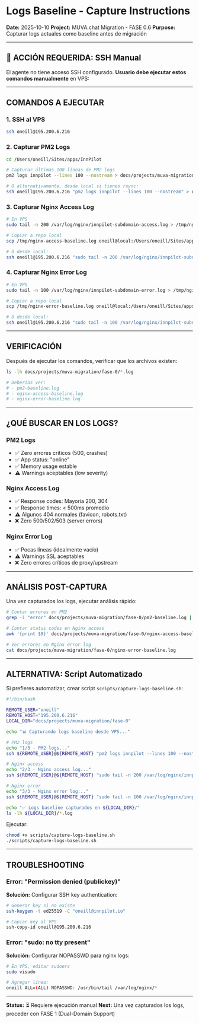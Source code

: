 # Logs Baseline - Capture Instructions

**Date:** 2025-10-10
**Project:** MUVA.chat Migration - FASE 0.6
**Purpose:** Capturar logs actuales como baseline antes de migración

---

## 🔴 ACCIÓN REQUERIDA: SSH Manual

El agente no tiene acceso SSH configurado. **Usuario debe ejecutar estos comandos manualmente** en VPS:

---

## COMANDOS A EJECUTAR

### 1. SSH al VPS
```bash
ssh oneill@195.200.6.216
```

### 2. Capturar PM2 Logs
```bash
cd /Users/oneill/Sites/apps/InnPilot

# Capturar últimas 100 líneas de PM2 logs
pm2 logs innpilot --lines 100 --nostream > docs/projects/muva-migration/fase-0/pm2-baseline.log 2>&1

# O alternativamente, desde local si tienes rsync:
ssh oneill@195.200.6.216 "pm2 logs innpilot --lines 100 --nostream" > docs/projects/muva-migration/fase-0/pm2-baseline.log
```

### 3. Capturar Nginx Access Log
```bash
# En VPS
sudo tail -n 200 /var/log/nginx/innpilot-subdomain-access.log > /tmp/nginx-access-baseline.log

# Copiar a repo local
scp /tmp/nginx-access-baseline.log oneill@local:/Users/oneill/Sites/apps/InnPilot/docs/projects/muva-migration/fase-0/

# O desde local:
ssh oneill@195.200.6.216 "sudo tail -n 200 /var/log/nginx/innpilot-subdomain-access.log" > docs/projects/muva-migration/fase-0/nginx-access-baseline.log
```

### 4. Capturar Nginx Error Log
```bash
# En VPS
sudo tail -n 100 /var/log/nginx/innpilot-subdomain-error.log > /tmp/nginx-error-baseline.log

# Copiar a repo local
scp /tmp/nginx-error-baseline.log oneill@local:/Users/oneill/Sites/apps/InnPilot/docs/projects/muva-migration/fase-0/

# O desde local:
ssh oneill@195.200.6.216 "sudo tail -n 100 /var/log/nginx/innpilot-subdomain-error.log" > docs/projects/muva-migration/fase-0/nginx-error-baseline.log
```

---

## VERIFICACIÓN

Después de ejecutar los comandos, verificar que los archivos existen:

```bash
ls -lh docs/projects/muva-migration/fase-0/*.log

# Deberías ver:
# - pm2-baseline.log
# - nginx-access-baseline.log
# - nginx-error-baseline.log
```

---

## ¿QUÉ BUSCAR EN LOS LOGS?

### PM2 Logs
- ✅ Zero errores críticos (500, crashes)
- ✅ App status: "online"
- ✅ Memory usage estable
- ⚠️ Warnings aceptables (low severity)

### Nginx Access Log
- ✅ Response codes: Mayoría 200, 304
- ✅ Response times: < 500ms promedio
- ⚠️ Algunos 404 normales (favicon, robots.txt)
- ❌ Zero 500/502/503 (server errors)

### Nginx Error Log
- ✅ Pocas líneas (idealmente vacío)
- ⚠️ Warnings SSL aceptables
- ❌ Zero errores críticos de proxy/upstream

---

## ANÁLISIS POST-CAPTURA

Una vez capturados los logs, ejecutar análisis rápido:

```bash
# Contar errores en PM2
grep -i "error" docs/projects/muva-migration/fase-0/pm2-baseline.log | wc -l

# Contar status codes en Nginx access
awk '{print $9}' docs/projects/muva-migration/fase-0/nginx-access-baseline.log | sort | uniq -c

# Ver errores en Nginx error log
cat docs/projects/muva-migration/fase-0/nginx-error-baseline.log
```

---

## ALTERNATIVA: Script Automatizado

Si prefieres automatizar, crear script `scripts/capture-logs-baseline.sh`:

```bash
#!/bin/bash

REMOTE_USER="oneill"
REMOTE_HOST="195.200.6.216"
LOCAL_DIR="docs/projects/muva-migration/fase-0"

echo "📊 Capturando logs baseline desde VPS..."

# PM2 logs
echo "1/3 - PM2 logs..."
ssh ${REMOTE_USER}@${REMOTE_HOST} "pm2 logs innpilot --lines 100 --nostream" > ${LOCAL_DIR}/pm2-baseline.log 2>&1

# Nginx access
echo "2/3 - Nginx access log..."
ssh ${REMOTE_USER}@${REMOTE_HOST} "sudo tail -n 200 /var/log/nginx/innpilot-subdomain-access.log" > ${LOCAL_DIR}/nginx-access-baseline.log 2>&1

# Nginx error
echo "3/3 - Nginx error log..."
ssh ${REMOTE_USER}@${REMOTE_HOST} "sudo tail -n 100 /var/log/nginx/innpilot-subdomain-error.log" > ${LOCAL_DIR}/nginx-error-baseline.log 2>&1

echo "✅ Logs baseline capturados en ${LOCAL_DIR}/"
ls -lh ${LOCAL_DIR}/*.log
```

Ejecutar:
```bash
chmod +x scripts/capture-logs-baseline.sh
./scripts/capture-logs-baseline.sh
```

---

## TROUBLESHOOTING

### Error: "Permission denied (publickey)"
**Solución:** Configurar SSH key authentication:
```bash
# Generar key si no existe
ssh-keygen -t ed25519 -C "oneill@innpilot.io"

# Copiar key al VPS
ssh-copy-id oneill@195.200.6.216
```

### Error: "sudo: no tty present"
**Solución:** Configurar NOPASSWD para nginx logs:
```bash
# En VPS, editar sudoers
sudo visudo

# Agregar línea:
oneill ALL=(ALL) NOPASSWD: /usr/bin/tail /var/log/nginx/*
```

---

**Status:** ⏳ Requiere ejecución manual
**Next:** Una vez capturados los logs, proceder con FASE 1 (Dual-Domain Support)
